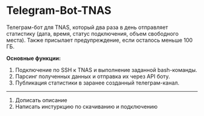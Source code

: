 # Telegram-Bot-TNAS  
Телеграм-бот для TNAS, который два раза в день отправляет статистику (дата, время, статус подключения, объем свободного места). Также присылает предупреждение, если осталось меньше 100 ГБ.  

**Основные функции:**  
1. Подключение по SSH к TNAS и выполнение заданной bash-команды.  
2. Парсинг полученных данных и отправка их через API боту.  
3. Публикация статистики в заранее созданный телеграм-канал.
   
-----
1. Дописать описание
2. Написать инстуркцию по скачиванию и подключению 
